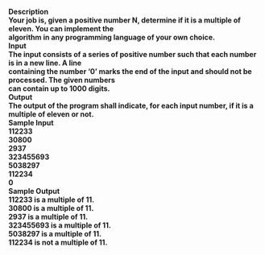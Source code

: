 <b>Description<br><b>
Your job is, given a positive number N, determine if it is a multiple of eleven. You can implement the<br>
algorithm in any programming language of your own choice.<br>
<b>Input<br><b>
The input consists of a series of positive number such that each number is in a new line. A line<br>
containing the number ‘0’ marks the end of the input and should not be processed. The given numbers<br>
can contain up to 1000 digits.<br>
<b>Output<br><b>
The output of the program shall indicate, for each input number, if it is a multiple of eleven or not.<br>
<b>Sample Input<br><b>
112233<br>
30800<br>
2937<br>
323455693<br>
5038297<br>
112234<br>
0<br>
<b>Sample Output<br><b>
112233 is a multiple of 11.<br>
30800 is a multiple of 11.<br>
2937 is a multiple of 11.<br>
323455693 is a multiple of 11.<br>
5038297 is a multiple of 11.<br>
112234 is not a multiple of 11.<br>

